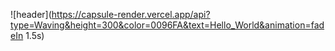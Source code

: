 <div align="LAFT">
  
![header](https://capsule-render.vercel.app/api?type=Waving&height=300&color=0096FA&text=Hello_World&animation=fadeIn 1.5s)
</div>

